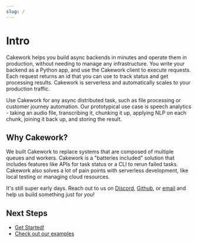 ```yaml
---
slug: /
---
```


# Intro

Cakework helps you build async backends in minutes and operate them in production, without needing to manage any infrastructure. You write your backend as a Python app, and use the Cakework client to execute requests. Each request returns an id that you can use to track status and get processing results. Cakework is serverless and automatically scales to your production traffic.

Use Cakework for any async distributed task, such as file processing or customer journey automation. Our prototypical use case is speech analytics - taking an audio file, transcribing it, chunking it up, applying NLP on each chunk, joining it back up, and storing the result.

## Why Cakework?

We built Cakework to replace systems that are composed of multiple queues and workers. Cakework is a "batteries included" solution that includes features like APIs for task status or a CLI to rerun failed tasks. Cakework also solves a lot of pain points with serverless development, like local testing or managing cloud resources.

It's still super early days. Reach out to us on [Discord](https://discord.gg/yB6GvheDcP), [Github](https://github.com/usecakework), or [email](mailto:eric@cakework.com) and help us build something just for *you*!

## Next Steps

* [Get Started!](quickstart)
* [Check out our examples](examples)

